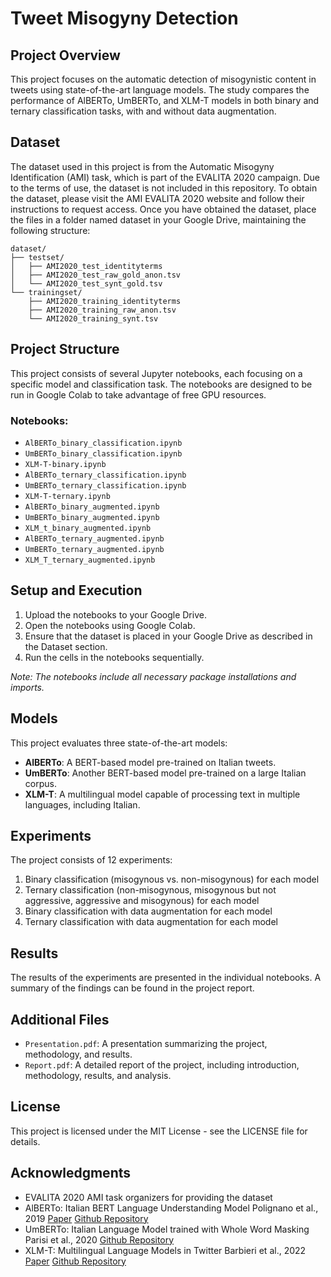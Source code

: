 # Tweet Misogyny Detection

## Project Overview

This project focuses on the automatic detection of misogynistic content in tweets using state-of-the-art language models. The study compares the performance of AlBERTo, UmBERTo, and XLM-T models in both binary and ternary classification tasks, with and without data augmentation.

## Dataset

The dataset used in this project is from the Automatic Misogyny Identification (AMI) task, which is part of the EVALITA 2020 campaign. Due to the terms of use, the dataset is not included in this repository. To obtain the dataset, please visit the AMI EVALITA 2020 website and follow their instructions to request access.
Once you have obtained the dataset, place the files in a folder named dataset in your Google Drive, maintaining the following structure:

```
dataset/
├── testset/
│   ├── AMI2020_test_identityterms
│   ├── AMI2020_test_raw_gold_anon.tsv
│   └── AMI2020_test_synt_gold.tsv
└── trainingset/
    ├── AMI2020_training_identityterms
    ├── AMI2020_training_raw_anon.tsv
    └── AMI2020_training_synt.tsv
```

## Project Structure
This project consists of several Jupyter notebooks, each focusing on a specific model and classification task. The notebooks are designed to be run in Google Colab to take advantage of free GPU resources.

### Notebooks:
- `AlBERTo_binary_classification.ipynb`
- `UmBERTo_binary_classification.ipynb`
- `XLM-T-binary.ipynb`
- `AlBERTo_ternary_classification.ipynb`
- `UmBERTo_ternary_classification.ipynb`
- `XLM-T-ternary.ipynb`
- `AlBERTo_binary_augmented.ipynb`
- `UmBERTo_binary_augmented.ipynb`
- `XLM_t_binary_augmented.ipynb`
- `AlBERTo_ternary_augmented.ipynb`
- `UmBERTo_ternary_augmented.ipynb`
- `XLM_T_ternary_augmented.ipynb`

## Setup and Execution
1. Upload the notebooks to your Google Drive.
2. Open the notebooks using Google Colab.
3. Ensure that the dataset is placed in your Google Drive as described in the Dataset section.
4. Run the cells in the notebooks sequentially.

*Note: The notebooks include all necessary package installations and imports.*

## Models
This project evaluates three state-of-the-art models:
- **AlBERTo**: A BERT-based model pre-trained on Italian tweets.
- **UmBERTo**: Another BERT-based model pre-trained on a large Italian corpus.
- **XLM-T**: A multilingual model capable of processing text in multiple languages, including Italian.

## Experiments
The project consists of 12 experiments:
1. Binary classification (misogynous vs. non-misogynous) for each model
2. Ternary classification (non-misogynous, misogynous but not aggressive, aggressive and misogynous) for each model
3. Binary classification with data augmentation for each model
4. Ternary classification with data augmentation for each model

## Results
The results of the experiments are presented in the individual notebooks. A summary of the findings can be found in the project report.

## Additional Files
- `Presentation.pdf`: A presentation summarizing the project, methodology, and results.
- `Report.pdf`: A detailed report of the project, including introduction, methodology, results, and analysis.

## License
This project is licensed under the MIT License - see the LICENSE file for details.

## Acknowledgments
- EVALITA 2020 AMI task organizers for providing the dataset
- AlBERTo: Italian BERT Language Understanding Model Polignano et al., 2019 [Paper](https://www.scopus.com/inward/record.uri?eid=2-s2.0-85074851349&partnerID=40&md5=7abed946e06f76b3825ae5e294ffac14) [Github Repository](https://github.com/marcopoli/AlBERTo-it)
- UmBERTo: Italian Language Model trained with Whole Word Masking Parisi et al., 2020 [Github Repository](https://github.com/musixmatchresearch/umberto)
- XLM-T: Multilingual Language Models in Twitter Barbieri et al., 2022 [Paper](https://aclanthology.org/2022.lrec-1.27) [Github Repository](https://github.com/cardiffnlp/xlm-t)
